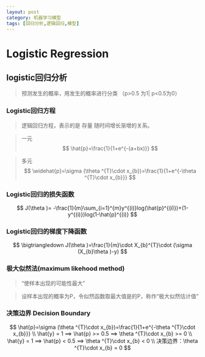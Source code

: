 ```yaml
---
layout: post
category: 机器学习模型
tags: [回归分析,逻辑回归,模型]
---
```


Logistic Regression
===============

## logistic回归分析

> 预测发生的概率，用发生的概率进行分类 （p>0.5 为1| p<0.5为0）

### Logistic回归方程

> 逻辑回归方程，表示的是 存量 随时间增长渐增的关系。

> 一元
$$
	\hat{p}=\frac{1}{1+e^{-(a+bx)}}
$$

> 多元
$$
\widehat{p}=\sigma (\theta ^{T}\cdot x_{b})=\frac{1}{1+e^{-\theta ^{T}\cdot x_{b}}}
$$

### Logistic回归的损失函数

$$
	J(\theta )= -\frac{1}{m}\sum_{i=1}^{m}y^{(i)}log(\hat{p}^{(i)})+(1-y^{(i)})log(1-\hat{p}^{(i)}
$$

### Logistic回归的梯度下降函数

$$
	\bigtriangledown J(\theta )=\frac{1}{m}\cdot X_{b}^{T}\cdot (\sigma (X_{b}\theta )-y)
$$

### 极大似然法(maximum likehood method)

> “使样本出现的可能性最大”

> 设样本出现的概率为P，令似然函数取最大值是的P，称作“极大似然估计值”

### 决策边界 Decision Boundary

$$
	\hat{p}=\sigma (\theta ^{T}\cdot x_{b})=\frac{1}{1+e^{-\theta ^{T}\cdot x_{b}}}		\\
	\hat{y} = 1 ==> \hat{p} >= 0.5 ==> \theta ^{T}\cdot x_{b} >= 0	\\
	\hat{y} = 1 ==> \hat{p} < 0.5 ==> \theta ^{T}\cdot x_{b} < 0  \\
	决策边界：\theta ^{T}\cdot x_{b} = 0
$$


